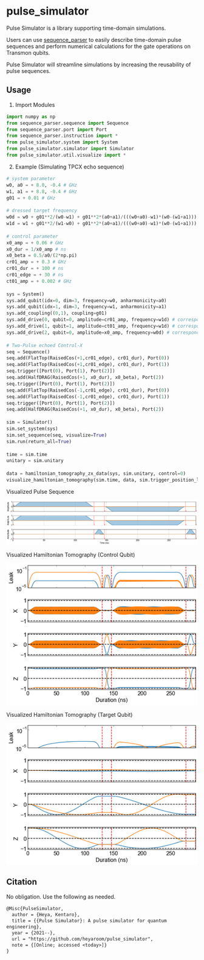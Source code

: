 # pulse_simulator
Pulse Simulator is a library supporting time-domain simulations.


Users can use [sequence_parser](https://github.com/qipe-nlab/sequence_parser.git) to easily describe time-domain pulse sequences and perform numerical calculations for the gate operations on Transmon qubits.


Pulse Simulator will streamline simulations by increasing the reusability of pulse sequences.

## Usage

1. Import Modules
```python
import numpy as np
from sequence_parser.sequence import Sequence
from sequence_parser.port import Port
from sequence_parser.instruction import *
from pulse_simulator.system import System
from pulse_simulator.simulator import Simulator
from pulse_simulator.util.visualize import *
```

2. Example (Simulating TPCX echo sequence)
```python
# system parameter
w0, a0 = + 8.0, -0.4 # GHz
w1, a1 = + 8.8, -0.4 # GHz
g01 = + 0.01 # GHz

# dressed target frequency
w0d = w0 + g01**2/(w0-w1) + g01**2*(a0+a1)/(((w0+a0)-w1)*(w0-(w1+a1)))
w1d = w1 + g01**2/(w1-w0) + g01**2*(a0+a1)/(((w0+a0)-w1)*(w0-(w1+a1)))

# control parameter
x0_amp = + 0.06 # GHz
x0_dur = 1/x0_amp # ns
x0_beta = 0.5/a0/(2*np.pi)
cr01_amp = + 0.3 # GHz
cr01_dur = + 100 # ns
cr01_edge = + 30 # ns
ct01_amp = + 0.002 # GHz

sys = System()
sys.add_qubit(idx=0, dim=3, frequency=w0, anharmonicity=a0)
sys.add_qubit(idx=1, dim=3, frequency=w1, anharmonicity=a1)
sys.add_coupling((0,1), coupling=g01)
sys.add_drive(0, qubit=0, amplitude=cr01_amp, frequency=w1d) # corresponds to Port(0)
sys.add_drive(1, qubit=1, amplitude=ct01_amp, frequency=w1d) # corresponds to Port(1)
sys.add_drive(2, qubit=0, amplitude=x0_amp, frequency=w0d) # corresponds to Port(2)

# Two-Pulse echoed Control-X
seq = Sequence()
seq.add(FlatTop(RaisedCos(+1,cr01_edge), cr01_dur), Port(0))
seq.add(FlatTop(RaisedCos(+1,cr01_edge), cr01_dur), Port(1))
seq.trigger([Port(0), Port(1), Port(2)])
seq.add(HalfDRAG(RaisedCos(+1, x0_dur), x0_beta), Port(2))
seq.trigger([Port(0), Port(1), Port(2)])
seq.add(FlatTop(RaisedCos(-1,cr01_edge), cr01_dur), Port(0))
seq.add(FlatTop(RaisedCos(-1,cr01_edge), cr01_dur), Port(1))
seq.trigger([Port(0), Port(1), Port(2)])
seq.add(HalfDRAG(RaisedCos(+1, x0_dur), x0_beta), Port(2))

sim = Simulator()
sim.set_system(sys)
sim.set_sequence(seq, visualize=True)
sim.run(return_all=True)

time = sim.time
unitary = sim.unitary

data = hamiltonian_tomography_zx_data(sys, sim.unitary, control=0)
visualize_hamiltonian_tomography(sim.time, data, sim.trigger_position_list)
```

Visualized Pulse Sequence

![TPCX sequence](/figures/tpcx_sequence.png)

Visualized Hamiltonian Tomography (Control Qubit)

![HT control](/figures/hamiltonian_tomography_control.png)

Visualized Hamiltonian Tomography (Target Qubit)

![HT target](/figures/hamiltonian_tomography_target.png)

## Citation
No obligation. Use the following as needed.
```
@Misc{PulseSimulator,
  author = {Heya, Kentaro},
  title = {{Pulse Simulator}: A pulse simulator for quantum engineering},
  year = {2021--},
  url = "https://github.com/heyaroom/pulse_simulator",
  note = {[Online; accessed <today>]}
}
```
